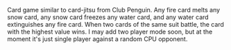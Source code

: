 Card game similar to card-jitsu from Club Penguin. 
Any fire card melts any snow card, any snow card freezes any water card, and any water card extinguishes any fire card.
When two cards of the same suit battle, the card with the highest value wins. 
I may add two player mode soon, but at the moment it's just single player against a random CPU opponent.